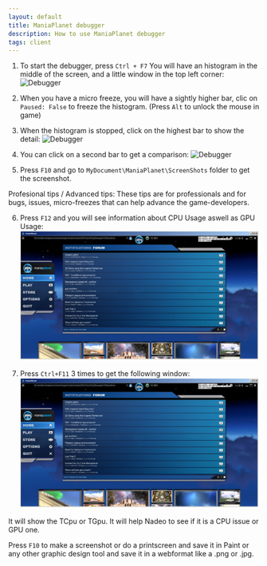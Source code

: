 ```yaml
---
layout: default
title: ManiaPlanet debugger
description: How to use ManiaPlanet debugger
tags: client
---
```


1. To start the debugger, press `Ctrl + F7`
You will have an histogram in the middle of the screen, and a little window in the top left corner:
![Debugger](./img/debug1.jpg)

2. When you have a micro freeze, you will have a sightly higher bar, clic on `Paused: False` to freeze the histogram.
(Press `Alt` to unlock the mouse in game)

3. When the histogram is stopped, click on the highest bar to show the detail:
![Debugger](./img/debug2.jpg)

4. You can click on a second bar to get a comparison:
![Debugger](./img/debug3.jpg)

5. Press `F10` and go to `MyDocument\ManiaPlanet\ScreenShots` folder to get the screenshot.

Profesional tips / Advanced tips:
These tips are for professionals and for bugs, issues, micro-freezes that can help advance the game-developers.

6. Press `F12` and you will see information about CPU Usage aswell as GPU Usage:
![Debugger](./img/debug4.jpg)

7. Press `Ctrl+F11` 3 times to get the following window:
![Debugger](./img/debug4.jpg)

It will show the TCpu or TGpu. It will help Nadeo to see if it is a CPU issue or GPU one.

Press `F10` to make a screenshot or do a printscreen and save it in Paint or any other graphic design tool and save it in a webformat like a .png or .jpg.